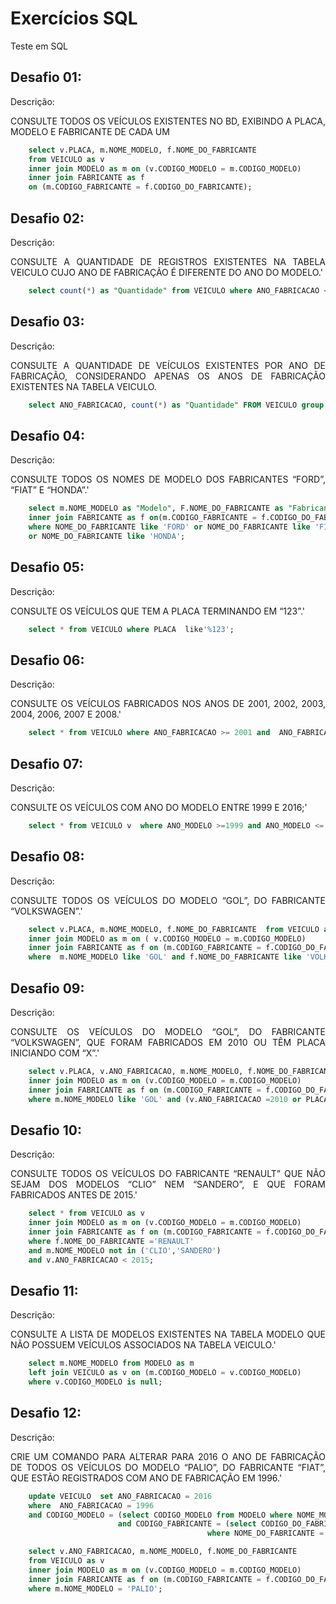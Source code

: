 # Exercícios SQL

<p align="justify">
    Teste em SQL     
</p>


## Desafio 01:
<p align="justify">Descrição:</p>
<p align="justify"> CONSULTE TODOS OS VEÍCULOS EXISTENTES NO BD, EXIBINDO A PLACA, MODELO E FABRICANTE DE CADA UM
</p>

```sql
    select v.PLACA, m.NOME_MODELO, f.NOME_DO_FABRICANTE
	from VEICULO as v
	inner join MODELO as m on (v.CODIGO_MODELO = m.CODIGO_MODELO)
	inner join FABRICANTE as f 
	on (m.CODIGO_FABRICANTE = f.CODIGO_DO_FABRICANTE);
```



## Desafio 02:
<p align="justify">Descrição:</p>
<p align="justify"> CONSULTE A QUANTIDADE DE REGISTROS EXISTENTES NA TABELA VEICULO CUJO ANO DE FABRICAÇÃO É DIFERENTE DO ANO DO MODELO.'
</p>

```sql
    select count(*) as "Quantidade" from VEICULO where ANO_FABRICACAO <> ANO_MODELO;
```

## Desafio 03:
<p align="justify">Descrição:</p>
<p align="justify"> CONSULTE A QUANTIDADE DE VEÍCULOS EXISTENTES POR ANO DE FABRICAÇÃO, CONSIDERANDO APENAS OS ANOS DE FABRICAÇÃO EXISTENTES NA TABELA VEICULO.
</p>

```sql
    select ANO_FABRICACAO, count(*) as "Quantidade" FROM VEICULO group by ANO_FABRICACAO; 
```

## Desafio 04:
<p align="justify">Descrição:</p>
<p align="justify"> CONSULTE TODOS OS NOMES DE MODELO DOS FABRICANTES “FORD”, “FIAT” E “HONDA”.'
</p>

```sql
    select m.NOME_MODELO as "Modelo", F.NOME_DO_FABRICANTE as "Fabricante" from MODELO as m
	inner join FABRICANTE as f on(m.CODIGO_FABRICANTE = f.CODIGO_DO_FABRICANTE)
	where NOME_DO_FABRICANTE like 'FORD' or NOME_DO_FABRICANTE like 'FIAT' 
	or NOME_DO_FABRICANTE like 'HONDA';
```

## Desafio 05:
<p align="justify">Descrição:</p>
<p align="justify"> CONSULTE OS VEÍCULOS QUE TEM A PLACA TERMINANDO EM “123”.'
</p>

```sql
    select * from VEICULO where PLACA  like'%123';
```

## Desafio 06:
<p align="justify">Descrição:</p>
<p align="justify"> CONSULTE OS VEÍCULOS FABRICADOS NOS ANOS DE 2001, 2002, 2003, 2004, 2006, 2007 E 2008.'
</p>

```sql
    select * from VEICULO where ANO_FABRICACAO >= 2001 and  ANO_FABRICACAO  <=2008;
```

## Desafio 07:
<p align="justify">Descrição:</p>
<p align="justify"> CONSULTE OS VEÍCULOS COM ANO DO MODELO ENTRE 1999 E 2016;'
</p>

```sql
    select * from VEICULO v  where ANO_MODELO >=1999 and ANO_MODELO <= 2016;
```

## Desafio 08:
<p align="justify">Descrição:</p>
<p align="justify"> CONSULTE TODOS OS VEÍCULOS DO MODELO “GOL”, DO FABRICANTE “VOLKSWAGEN”.'
</p>

```sql
    select v.PLACA, m.NOME_MODELO, f.NOME_DO_FABRICANTE  from VEICULO as v
	inner join MODELO as m on ( v.CODIGO_MODELO = m.CODIGO_MODELO)
	inner join FABRICANTE as f on (m.CODIGO_FABRICANTE = f.CODIGO_DO_FABRICANTE)
	where  m.NOME_MODELO like 'GOL' and f.NOME_DO_FABRICANTE like 'VOLKSWAGEN';
```

## Desafio 09:
<p align="justify">Descrição:</p>
<p align="justify"> CONSULTE OS VEÍCULOS DO MODELO “GOL”, DO FABRICANTE “VOLKSWAGEN”, QUE FORAM FABRICADOS EM 2010 OU TÊM PLACA INICIANDO COM “X”.'
</p>

```sql
    select v.PLACA, v.ANO_FABRICACAO, m.NOME_MODELO, f.NOME_DO_FABRICANTE  from VEICULO as v
	inner join MODELO as m on (v.CODIGO_MODELO = m.CODIGO_MODELO)
	inner join FABRICANTE as f on (m.CODIGO_FABRICANTE = f.CODIGO_DO_FABRICANTE)
	where m.NOME_MODELO like 'GOL' and (v.ANO_FABRICACAO =2010 or PLACA like 'X%');
```

## Desafio 10:
<p align="justify">Descrição:</p>
<p align="justify"> CONSULTE TODOS OS VEÍCULOS DO FABRICANTE “RENAULT” QUE NÃO SEJAM DOS MODELOS “CLIO” NEM “SANDERO”, E QUE FORAM FABRICADOS ANTES DE 2015.'
</p>

```sql
    select * from VEICULO as v
	inner join MODELO as m on (v.CODIGO_MODELO = m.CODIGO_MODELO)
	inner join FABRICANTE as f on (m.CODIGO_FABRICANTE = f.CODIGO_DO_FABRICANTE)
	where f.NOME_DO_FABRICANTE ='RENAULT'
	and m.NOME_MODELO not in ('CLIO','SANDERO')
	and v.ANO_FABRICACAO < 2015; 
```

## Desafio 11:
<p align="justify">Descrição:</p>
<p align="justify"> CONSULTE A LISTA DE MODELOS EXISTENTES NA TABELA MODELO QUE NÃO POSSUEM VEÍCULOS ASSOCIADOS NA TABELA VEICULO.'
</p>

```sql
    select m.NOME_MODELO from MODELO as m
	left join VEICULO as v on (m.CODIGO_MODELO = v.CODIGO_MODELO)
	where v.CODIGO_MODELO is null;
```

## Desafio 12:
<p align="justify">Descrição:</p>
<p align="justify"> CRIE UM COMANDO PARA ALTERAR PARA 2016 O ANO DE FABRICAÇÃO DE TODOS OS VEÍCULOS DO MODELO “PALIO”, DO FABRICANTE “FIAT”, QUE ESTÃO REGISTRADOS COM ANO DE FABRICAÇÃO EM 1996.'
</p>

```sql
    update VEICULO  set ANO_FABRICACAO = 2016
	where  ANO_FABRICACAO = 1996  
	and CODIGO_MODELO = (select CODIGO_MODELO from MODELO where NOME_MODELO ='PALIO'
						and CODIGO_FABRICANTE = (select CODIGO_DO_FABRICANTE from FABRICANTE
											where NOME_DO_FABRICANTE = 'FIAT'));
```

```sql
    select v.ANO_FABRICACAO, m.NOME_MODELO, f.NOME_DO_FABRICANTE
	from VEICULO as v
	inner join MODELO as m on (v.CODIGO_MODELO = m.CODIGO_MODELO)
	inner join FABRICANTE as f on (m.CODIGO_FABRICANTE = f.CODIGO_DO_FABRICANTE)
	where m.NOME_MODELO = 'PALIO';
```
